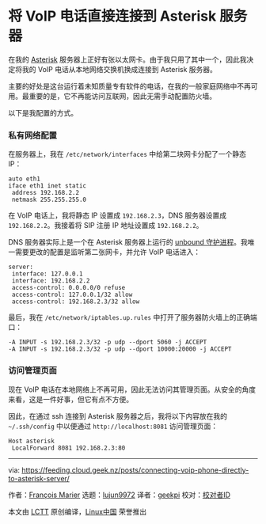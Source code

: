 [#]: collector: (lujun9972)
[#]: translator: (geekpi)
[#]: reviewer: ( )
[#]: publisher: ( )
[#]: url: ( )
[#]: subject: (Connecting a VoIP phone directly to an Asterisk server)
[#]: via: (https://feeding.cloud.geek.nz/posts/connecting-voip-phone-directly-to-asterisk-server/)
[#]: author: (François Marier https://fmarier.org/)

将 VoIP 电话直接连接到 Asterisk 服务器
======

在我的 [Asterisk][1] 服务器上正好有张以太网卡。由于我只用了其中一个，因此我决定将我的 VoIP 电话从本地网络交换机换成连接到 Asterisk 服务器。

主要的好处是这台运行着未知质量专有软件的电话，在我的一般家庭网络中不再可用。最重要的是，它不再能访问互联网，因此无需手动配置防火墙。

以下是我配置的方式。

### 私有网络配置

在服务器上，我在 `/etc/network/interfaces` 中给第二块网卡分配了一个静态 IP：

```
auto eth1
iface eth1 inet static
 address 192.168.2.2
 netmask 255.255.255.0
```

在 VoIP 电话上，我将静态 IP 设置成 `192.168.2.3`，DNS 服务器设置成 `192.168.2.2`。我接着将  SIP 注册 IP 地址设置成 `192.168.2.2`。

DNS 服务器实际上是一个在 Asterisk 服务器上运行的 [unbound 守护进程][2]。我唯一需要更改的配置是监听第二张网卡，并允许 VoIP 电话进入：

```
server:
 interface: 127.0.0.1
 interface: 192.168.2.2
 access-control: 0.0.0.0/0 refuse
 access-control: 127.0.0.1/32 allow
 access-control: 192.168.2.3/32 allow
```

最后，我在 `/etc/network/iptables.up.rules` 中打开了服务器防火墙上的正确端口：

```
-A INPUT -s 192.168.2.3/32 -p udp --dport 5060 -j ACCEPT
-A INPUT -s 192.168.2.3/32 -p udp --dport 10000:20000 -j ACCEPT
```

### 访问管理页面

现在 VoIP 电话在本地网络上不再可用，因此无法访问其管理页面。从安全的角度来看，这是一件好事，但它有点不方便。

因此，在通过 ssh 连接到 Asterisk 服务器之后，我将以下内容放在我的 `~/.ssh/config` 中以便通过 `http://localhost:8081` 访问管理页面：

```
Host asterisk
 LocalForward 8081 192.168.2.3:80
```

--------------------------------------------------------------------------------

via: https://feeding.cloud.geek.nz/posts/connecting-voip-phone-directly-to-asterisk-server/

作者：[François Marier][a]
选题：[lujun9972][b]
译者：[geekpi](https://github.com/geekpi)
校对：[校对者ID](https://github.com/校对者ID)

本文由 [LCTT](https://github.com/LCTT/TranslateProject) 原创编译，[Linux中国](https://linux.cn/) 荣誉推出

[a]: https://fmarier.org/
[b]: https://github.com/lujun9972
[1]: https://www.asterisk.org/
[2]: https://feeding.cloud.geek.nz/posts/setting-up-your-own-dnssec-aware/
